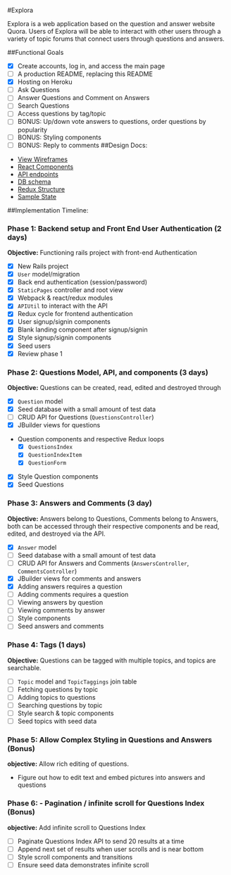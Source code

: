 #Explora

Explora is a web application based on the question and answer website Quora.
Users of Explora will be able to interact with other users through a variety of
topic forums that connect users through questions and answers.

##Functional Goals

- [X] Create accounts, log in, and access the main page
- [ ] A production README, replacing this README
- [X] Hosting on Heroku
- [ ] Ask Questions
- [ ] Answer Questions and Comment on Answers
- [ ] Search Questions
- [ ] Access questions by tag/topic
- [ ] BONUS: Up/down vote answers to questions, order questions by popularity
- [ ] BONUS: Styling components
- [ ] BONUS: Reply to comments
##Design Docs:

* [View Wireframes][wireframes]
* [React Components][components]
* [API endpoints][api-endpoints]
* [DB schema][schema]
* [Redux Structure][redux-structure]
* [Sample State][sample-state]

[wireframes]: docs/wireframes
[components]: component-hierarchy.md
[redux-structure]: redux-structure.md
[sample-state]: sample-state.md
[api-endpoints]: api-endpoints.md
[schema]: schema.md

##Implementation Timeline:

### Phase 1: Backend setup and Front End User Authentication (2 days)

**Objective:** Functioning rails project with front-end Authentication

- [x] New Rails project
- [x] `User` model/migration
- [x] Back end authentication (session/password)
- [x] `StaticPages` controller and root view
- [x] Webpack & react/redux modules
- [x] `APIUtil` to interact with the API
- [x] Redux cycle for frontend authentication
- [x] User signup/signin components
- [X] Blank landing component after signup/signin
- [x] Style signup/signin components
- [x] Seed users
- [x] Review phase 1

### Phase 2: Questions Model, API, and components (3 days)

**Objective:** Questions can be created, read, edited and destroyed through

- [x] `Question` model
- [x] Seed database with a small amount of test data
- [ ] CRUD API for Questions (`QuestionsController`)
- [x] JBuilder views for questions
- Question components and respective Redux loops
  - [x] `QuestionsIndex`
  - [x] `QuestionIndexItem`
  - [x] `QuestionForm`
- [x] Style Question components
- [x] Seed Questions

### Phase 3: Answers and Comments (3 day)

**Objective:** Answers belong to Questions, Comments belong to Answers, both can
be accessed through their respective components and be read, edited, and
destroyed via the API.

- [X] `Answer` model
- [ ] Seed database with a small amount of test data
- [ ] CRUD API for Answers and Comments (`AnswersController`, `CommentsController`)
- [X] JBuilder views for comments and answers
- [X] Adding answers requires a question
- [ ] Adding comments requires a question
- [ ] Viewing answers by question
- [ ] Viewing comments by answer
- [ ] Style components
- [ ] Seed answers and comments

### Phase 4: Tags (1 days)

**Objective:** Questions can be tagged with multiple topics, and topics are searchable.


- [ ] `Topic` model and `TopicTaggings` join table
- [ ] Fetching questions by topic
- [ ] Adding topics to questions
- [ ] Searching questions by topic
- [ ] Style search & topic components
- [ ] Seed topics with seed data

### Phase 5: Allow Complex Styling in Questions and Answers (Bonus)

**objective:** Allow rich editing of questions.

- Figure out how to edit text and embed pictures into answers and questions

### Phase 6: - Pagination / infinite scroll for Questions Index (Bonus)

**objective:** Add infinite scroll to Questions Index

- [ ] Paginate Questions Index API to send 20 results at a time
- [ ] Append next set of results when user scrolls and is near bottom
- [ ] Style scroll components and transitions
- [ ] Ensure seed data demonstrates infinite scroll
